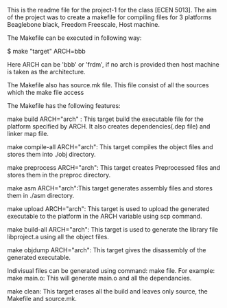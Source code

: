 This is the readme file for the project-1 for the class [ECEN 5013]. The aim of the project was to create a makefile for compiling files for 3 platforms Beaglebone black, Freedom Freescale, Host machine.

The Makefile can be executed in following way:

$ make "target" ARCH=bbb

Here ARCH can be 'bbb' or 'frdm', if no arch is provided then host machine is taken as the architecture.

The Makefile also has source.mk file. This file consist of all the sources which the make file access

The Makefile has the following features:

make build ARCH="arch" : This target build the executable file for the platform specified by ARCH. It also creates dependencies(.dep file) and linker map file.

make compile-all ARCH="arch": This target compiles the object files and stores them into ./obj directory.

make preprocess ARCH="arch":	This target creates Preprocessed files and stores them in the preproc directory.

make asm ARCH="arch":This target generates assembly files and stores them in ./asm directory.

make upload ARCH="arch": This target is used to upload the generated executable to the platform in the ARCH variable using scp command.

make build-all ARCH="arch": This target is used to generate the library file libproject.a using all the object files.

make objdump ARCH="arch": This target gives the disassembly of the generated executable.

Indivisual files can be generated using command: make file. For example: make main.o: This will generate main.o and all the dependancies.

make clean: This target erases all the build and leaves only source, the Makefile and source.mk.
